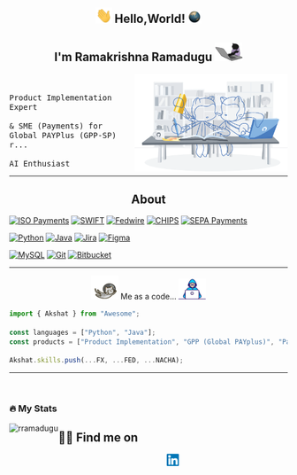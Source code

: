 <h2 align="center">
  <img alt="Hello" src="https://raw.githubusercontent.com/dev-akshat/archive/main/images/gifs/others/Hi.gif" width="29px"> 
  Hello,World!
  <img alt="Earth" src="https://raw.githubusercontent.com/dev-akshat/archive/main/images/gifs/others/earth.gif" width="24px"/>
</h2>

<h2 align="center">
    I'm Ramakrishna Ramadugu
    <img alt="dev_cat" src="https://raw.githubusercontent.com/dev-akshat/archive/main/images/gifs/others/dev_cat.gif" width="50"> 
</h2>

<img width="55%" align="right" alt="Bootcamp" src="https://raw.githubusercontent.com/dev-akshat/archive/main/images/svgs/full/workbench.svg"/>

<p align="left">
  <samp>
    <br><br>
    Product Implementation Expert
    <br><br>
     & SME (Payments) for Global PAYPlus (GPP-SP) r...
    <br><br>
   AI Enthusiast
    
  </samp>
</p>

<hr/>

<h2 align="center">About</h2>

[![ISO Payments](https://img.shields.io/badge/-ISO%20Payments-FF6600?style=flat&logo=swift&link=)]()
[![SWIFT](https://img.shields.io/badge/-SWIFT-005FBA?style=flat&logo=swift&link=)]()
[![Fedwire](https://img.shields.io/badge/-Fedwire-004A70?style=flat&logo=federalreserve&link=)]()
[![CHIPS](https://img.shields.io/badge/-CHIPS-008C45?style=flat&logo=bank&link=)]()
[![SEPA Payments](https://img.shields.io/badge/-SEPA%20Payments-0033A0?style=flat&logo=bank&link=)]()

[![Python](https://img.shields.io/badge/-Python-3776AB?style=flat&logo=python&logoColor=white&link=)]()
[![Java](https://img.shields.io/badge/-Java-007396?style=flat&logo=java&link=)]()
[![Jira](https://img.shields.io/badge/-Jira-0052CC?style=flat&logo=jira&link=)]()
[![Figma](https://img.shields.io/badge/-Figma-F24E1E?style=flat&logo=figma&logoColor=white&link=)]()

[![MySQL](https://img.shields.io/badge/-MySQL-black?style=flat&logo=mysql&link=)]()
[![Git](https://img.shields.io/badge/-Git-black?style=flat&logo=git&link=)]() 
[![Bitbucket](https://img.shields.io/badge/-Bitbucket-blue?style=flat&logo=bitbucket&link=)]()


<hr/>




<p align="center">
  <img src="https://raw.githubusercontent.com/dev-akshat/archive/main/images/gifs/others/astro_cat.webp" width="50">
  Me as a code... 
  <img src="https://raw.githubusercontent.com/dev-akshat/archive/main/images/gifs/others/dev_boy.gif" width="50">
</p>

```javascript
import { Akshat } from "Awesome";

const languages = ["Python", "Java"];
const products = ["Product Implementation", "GPP (Global PAYplus)", "Payments", "SWIFT Messaging"];

Akshat.skills.push(...FX, ...FED, ...NACHA);
```

<hr/>



<br/>


<h3 align="left">🔥 My Stats</h3>
<div align="center"> 
  
  <img align="left" height="180em" src="https://github-readme-stats.vercel.app/api/top-langs/?username=rramadugu&layout=compact&theme=" alt=rramadugu />
</div>




<h2 align="left">💁‍♂️ Find me on</h2>


<div align="center"> 
  <a href="https://www.linkedin.com/in/ramadugu/">
    <img  alt="Linkedin" width="22px" src="https://raw.githubusercontent.com/dev-akshat/archive/main/images/svgs/social_media/linkedin.svg"/>
  </a>


</div>


